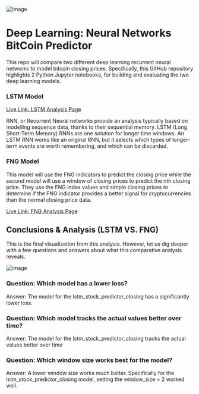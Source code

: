 ![image](https://user-images.githubusercontent.com/47256041/153521551-6a743c1a-7971-45e9-a223-69a5dbfc33fa.png)

# Deep Learning: Neural Networks BitCoin Predictor

This repo will compare two different deep learning recurrent neural networks to model bitcoin closing prices. Specifically, this GitHub repository highlights 2 Python Jupyter notebooks, for building and evaluating the two deep learning models. 

### LSTM Model 

[Live Link: LSTM Analysis Page](https://benjaminweymouth.github.io/Neural_Networks_Stock_Predictor/LSTMRNN/)

RNN, or Recurrent Neural networks provide an analysis typically based on modelling sequence data, thanks to their sequential memory. LSTM (Long Short-Term Memory) RNNs are one solution for longer time windows. An LSTM RNN works like an original RNN, but it selects which types of longer-term events are worth remembering, and which can be discarded.

### FNG Model
This model will use the FNG indicators to predict the closing price while the second model will use a window of closing prices to predict the nth closing price. They use the FNG index values and simple closing prices to determine if the FNG indicator provides a better signal for cryptocurrencies than the normal closing price data.

[Live Link: FNG Analysis Page](https://benjaminweymouth.github.io/Neural_Networks_Stock_Predictor/FNG/)

## Conclusions & Analysis (LSTM VS. FNG) 

This is the final visualization from this analysis. However, let us dig deeper with a few questions and answers about what this comparative analysis reveals. 

![image](https://user-images.githubusercontent.com/47256041/153522542-3ed436b5-f83c-4035-a8f7-ea04fb846a62.png)


### Question: Which model has a lower loss?
Answer: The model for the lstm_stock_predictor_closing has a significantly lower loss. 
### Question: Which model tracks the actual values better over time?
Answer: The model for the lstm_stock_predictor_closing tracks the actual values better over time
### Question: Which window size works best for the model?
Answer: A lower window size works much better. Specifically for the lstm_stock_predictor_closing model, setting the window_size = 2 worked well.  
